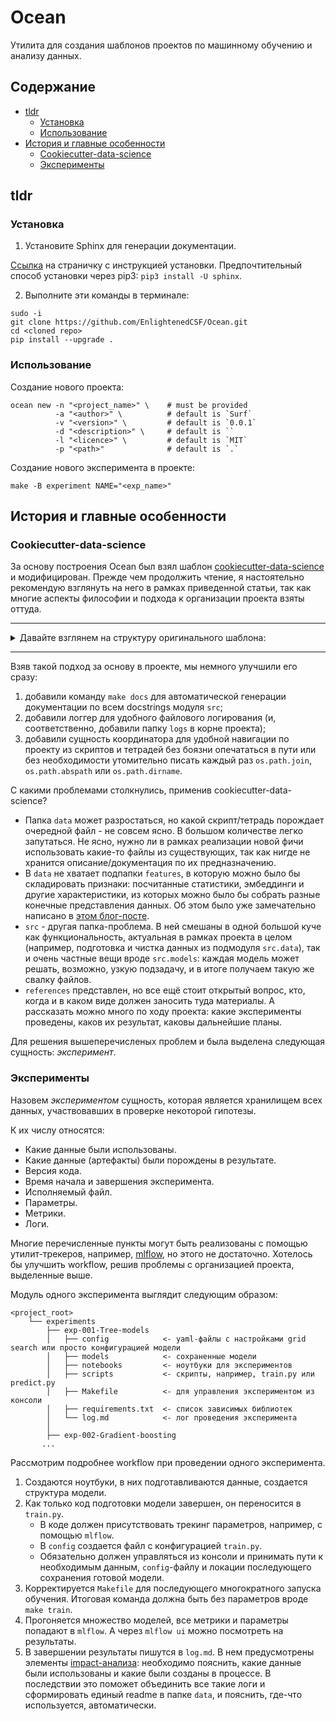 # Ocean

Утилита для создания шаблонов проектов по машинному обучению и анализу данных.

## Содержание

* [tldr](#tldr)
    * [Установка](#Установка)
    * [Использование](#Использование)
* [История и главные особенности](#История-и-главные-особенности)
    * [Cookiecutter-data-science](#Cookiecutter-data-science)
    * [Эксперименты](#Эксперименты)

## tldr

### Установка

1) Установите Sphinx для генерации документации.

[Ссылка](http://www.sphinx-doc.org/en/1.4/install.html) на страничку с инструкцией установки. Предпочтительный способ установки через pip3: `pip3 install -U sphinx`.

2) Выполните эти команды в терминале:

```
sudo -i
git clone https://github.com/EnlightenedCSF/Ocean.git
cd <cloned repo>
pip install --upgrade .
```

### Использование

Создание нового проекта:
```
ocean new -n "<project_name>" \    # must be provided
          -a "<author>" \          # default is `Surf`
          -v "<version>" \         # default is `0.0.1`
          -d "<description>" \     # default is ``
          -l "<licence>" \         # default is `MIT`
          -p "<path>"              # default is `.`
```

Создание нового эксперимента в проекте:
```
make -B experiment NAME="<exp_name>"
```

## История и главные особенности

### Cookiecutter-data-science

За основу построения Ocean был взял шаблон [cookiecutter-data-science](https://drivendata.github.io/cookiecutter-data-science/) и модифицирован. Прежде чем продолжить чтение, я настоятельно рекомендую взглянуть на него в рамках приведенной статьи, так как многие аспекты философии и подхода к организации проекта взяты оттуда.

---

<details>
    <summary>Давайте взглянем на структуру оригинального шаблона:</summary>

```
├── LICENSE
├── Makefile           <- Makefile with commands like `make data` or `make train`
├── README.md          <- The top-level README for developers using this project.
├── data
│   ├── external       <- Data from third party sources.
│   ├── interim        <- Intermediate data that has been transformed.
│   ├── processed      <- The final, canonical data sets for modeling.
│   └── raw            <- The original, immutable data dump.
│
├── docs               <- A default Sphinx project; see sphinx-doc.org for details
│
├── models             <- Trained and serialized models, model predictions, or model summaries
│
├── notebooks          <- Jupyter notebooks. Naming convention is a number (for ordering),
│                         the creator's initials, and a short `-` delimited description, e.g.
│                         `1.0-jqp-initial-data-exploration`.
│
├── references         <- Data dictionaries, manuals, and all other explanatory materials.
│
├── reports            <- Generated analysis as HTML, PDF, LaTeX, etc.
│   └── figures        <- Generated graphics and figures to be used in reporting
│
├── requirements.txt   <- The requirements file for reproducing the analysis environment, e.g.
│                         generated with `pip freeze > requirements.txt`
│
├── setup.py           <- Make this project pip installable with `pip install -e`
├── src                <- Source code for use in this project.
│   ├── __init__.py    <- Makes src a Python module
│   │
│   ├── data           <- Scripts to download or generate data
│   │   └── make_dataset.py
│   │
│   ├── features       <- Scripts to turn raw data into features for modeling
│   │   └── build_features.py
│   │
│   ├── models         <- Scripts to train models and then use trained models to make
│   │   │                 predictions
│   │   ├── predict_model.py
│   │   └── train_model.py
│   │
│   └── visualization  <- Scripts to create exploratory and results oriented visualizations
│       └── visualize.py
│
└── tox.ini            <- tox file with settings for running tox; see tox.testrun.org

```
</details>

---

Взяв такой подход за основу в проекте, мы немного улучшили его сразу:
1. добавили команду `make docs` для автоматической генерации документации по всем docstrings модуля `src`;
2. добавили логгер для удобного файлового логирования (и, соответственно, добавили папку `logs` в корне проекта);
3. добавили сущность координатора для удобной навигации по проекту из скриптов и тетрадей без боязни опечататься в пути или без необходимости утомительно писать каждый раз `os.path.join`, `os.path.abspath` или `os.path.dirname`.

С какими проблемами столкнулись, применив cookiecutter-data-science?

* Папка `data` может разростаться, но какой скрипт/тетрадь порождает очередной файл - не совсем ясно. В большом количестве легко запутаться. Не ясно, нужно ли в рамках реализации новой фичи использовать какие-то файлы из существующих, так как нигде не хранится описание/документация по их предназначению.
* В `data` не хватает подпапки `features`, в которую можно было бы складировать признаки: посчитанные статистики, эмбеддинги и другие характеристики, из которых можно было бы собрать разные конечные представления данных. Об этом было уже замечательно написано в [этом блог-посте](https://www.logicalclocks.com/feature-store/).
* `src` - другая папка-проблема. В ней смешаны в одной большой куче как функциональность, актуальная в рамках проекта в целом (например, подготовка и чистка данных из подмодуля `src.data`), так и очень частные вещи вроде `src.models`: каждая модель может решать, возможно, узкую подзадачу, и в итоге получаем такую же свалку файлов.
* `references` представлен, но все ещё стоит открытый вопрос, кто, когда и в каком виде должен заносить туда материалы. А рассказать можно много по ходу проекта: какие эксперименты проведены, каков их результат, каковы дальнейшие планы.

Для решения вышеперечисленых проблем и была выделена следующая сущность: _эксперимент_.


### Эксперименты

Назовем _экспериментом_ сущность, которая является хранилищем всех данных, участвовавших в проверке некоторой гипотезы.

К их числу относятся:
* Какие данные были использованы.
* Какие данные (артефакты) были порождены в результате.
* Версия кода.
* Время начала и завершения эксперимента.
* Исполняемый файл.
* Параметры.
* Метрики.
* Логи.

Многие перечисленные пункты могут быть реализованы с помощью утилит-трекеров, например, [mlflow](https://mlflow.org/docs/latest/tracking.html), но этого не достаточно. Хотелось бы улучшить workflow, решив проблемы с организацией проекта, выделенные выше.

Модуль одного эксперимента выглядит следующим образом:

```
<project_root>
    └── experiments
        ├── exp-001-Tree-models
        │   ├── config            <- yaml-файлы с настройками grid search или просто конфигурацией модели
        │   ├── models            <- сохраненные модели
        │   ├── notebooks         <- ноутбуки для экспериментов
        │   ├── scripts           <- скрипты, например, train.py или predict.py
        │   ├── Makefile          <- для управления экспериментом из консоли
        │   ├── requirements.txt  <- список зависимых библиотек
        │   └── log.md            <- лог проведения эксперимента
        │
        ├── exp-002-Gradient-boosting
       ...
```

Рассмотрим подробнее workflow при проведении одного эксперимента.
1. Создаются ноутбуки, в них подготавливаются данные, создается структура модели.
2. Как только код подготовки модели завершен, он переносится в `train.py`.
    - В коде должен присутствовать трекинг параметров, например, с помощью `mlflow`.
    - В `config` создается файл с конфигурацией `train.py`.
    - Обязательно должен управляться из консоли и принимать пути к необходимым данным, `config`-файлу и локации последующего сохранения готовой модели.
3. Корректируется `Makefile` для последующего многократного запуска обучения. Итоговая команда должна быть без параметров вроде `make train`.
4. Прогоняется множество моделей, все метрики и параметры попадают в `mlflow`. А через `mlflow ui` можно посмотреть на результаты.
5. В завершении результаты пишутся в `log.md`. В нем предусмотрены элементы [impact-анализа](https://en.wikipedia.org/wiki/Change_impact_analysis): необходимо пояснить, какие данные были использованы и какие были созданы в процессе. В последствии это поможет объединить все такие логи и сформировать единый readme в папке `data`, и пояснить, где-что используется, автоматически.

